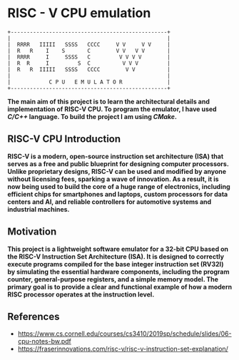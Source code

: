 # RISC - V CPU emulation 
`+-------------------------------------------------+`  
`|                                                 |`  
`|  RRRR   IIIII   SSSS   CCCC     V V     V V     |`  
`|  R   R    I    S       C        V V   V V       |`  
`|  RRRR     I     SSSS   C         V V V V        |`  
`|  R  R     I         S  C          V V V         |`  
`|  R   R  IIIII   SSSS   CCCC        V V          |`  
`|                                                 |`  
`|            C P U   E M U L A T O R              |`  
`+-------------------------------------------------+`  

**The main aim of this project is to learn the architectural details and implementation of RISC-V CPU. To program the emulator, I have used _C/C++_ language. To build the project I am using _CMake_.**

## RISC-V CPU Introduction
**RISC-V is a modern, open-source instruction set architecture (ISA) that serves as a free and public blueprint for designing computer processors. Unlike proprietary designs, RISC-V can be used and modified by anyone without licensing fees, sparking a wave of innovation. As a result, it is now being used to build the core of a huge range of electronics, including efficient chips for smartphones and laptops, custom processors for data centers and AI, and reliable controllers for automotive systems and industrial machines.**

## Motivation
**This project is a lightweight software emulator for a 32-bit CPU based on the RISC-V Instruction Set Architecture (ISA). It is designed to correctly execute programs compiled for the base integer instruction set (RV32I) by simulating the essential hardware components, including the program counter, general-purpose registers, and a simple memory model. The primary goal is to provide a clear and functional example of how a modern RISC processor operates at the instruction level.**

## References

* https://www.cs.cornell.edu/courses/cs3410/2019sp/schedule/slides/06-cpu-notes-bw.pdf
* https://fraserinnovations.com/risc-v/risc-v-instruction-set-explanation/
